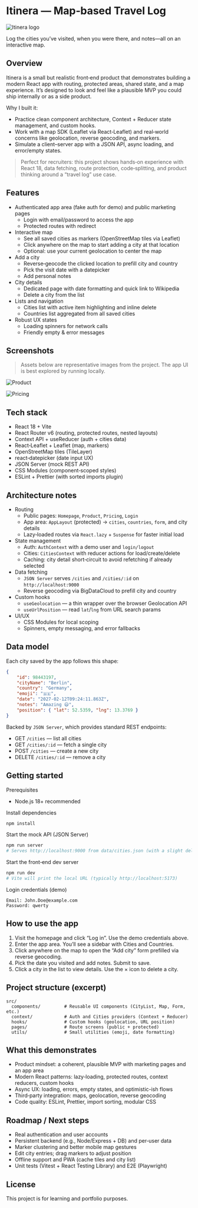 # Itinera — Map‑based Travel Log

![Itinera logo](public/logo.svg)

Log the cities you’ve visited, when you were there, and notes—all on an interactive map.

## Overview

Itinera is a small but realistic front‑end product that demonstrates building a modern React app with routing, protected areas, shared state, and a map experience. It’s designed to look and feel like a plausible MVP you could ship internally or as a side product.

Why I built it:

- Practice clean component architecture, Context + Reducer state management, and custom hooks.
- Work with a map SDK (Leaflet via React‑Leaflet) and real‑world concerns like geolocation, reverse geocoding, and markers.
- Simulate a client–server app with a JSON API, async loading, and error/empty states.

> Perfect for recruiters: this project shows hands‑on experience with React 18, data fetching, route protection, code‑splitting, and product thinking around a “travel log” use case.

## Features

- Authenticated app area (fake auth for demo) and public marketing pages
    - Login with email/password to access the app
    - Protected routes with redirect
- Interactive map
    - See all saved cities as markers (OpenStreetMap tiles via Leaflet)
    - Click anywhere on the map to start adding a city at that location
    - Optional: use your current geolocation to center the map
- Add a city
    - Reverse‑geocode the clicked location to prefill city and country
    - Pick the visit date with a datepicker
    - Add personal notes
- City details
    - Dedicated page with date formatting and quick link to Wikipedia
    - Delete a city from the list
- Lists and navigation
    - Cities list with active item highlighting and inline delete
    - Countries list aggregated from all saved cities
- Robust UX states
    - Loading spinners for network calls
    - Friendly empty & error messages

## Screenshots

> Assets below are representative images from the project. The app UI is best explored by running locally.

![Product](public/img-product.png)

![Pricing](public/img-pricing.png)

## Tech stack

- React 18 + Vite
- React Router v6 (routing, protected routes, nested layouts)
- Context API + useReducer (auth + cities data)
- React‑Leaflet + Leaflet (map, markers)
- OpenStreetMap tiles (TileLayer)
- react‑datepicker (date input UX)
- JSON Server (mock REST API)
- CSS Modules (component‑scoped styles)
- ESLint + Prettier (with sorted imports plugin)

## Architecture notes

- Routing
    - Public pages: `Homepage`, `Product`, `Pricing`, `Login`
    - App area: `AppLayout` (protected) → `cities`, `countries`, `form`, and city details
    - Lazy‑loaded routes via `React.lazy` + `Suspense` for faster initial load
- State management
    - Auth: `AuthContext` with a demo user and `login/logout`
    - Cities: `CitiesContext` with reducer actions for load/create/delete
    - Caching: city detail short‑circuit to avoid refetching if already selected
- Data fetching
    - `JSON Server` serves `/cities` and `/cities/:id` on `http://localhost:9000`
    - Reverse geocoding via BigDataCloud to prefill city and country
- Custom hooks
    - `useGeolocation` — a thin wrapper over the browser Geolocation API
    - `useUrlPosition` — read `lat`/`lng` from URL search params
- UI/UX
    - CSS Modules for local scoping
    - Spinners, empty messaging, and error fallbacks

## Data model

Each city saved by the app follows this shape:

```json
{
    "id": 98443197,
    "cityName": "Berlin",
    "country": "Germany",
    "emoji": "🇩🇪",
    "date": "2027-02-12T09:24:11.863Z",
    "notes": "Amazing 😃",
    "position": { "lat": 52.5359, "lng": 13.3769 }
}
```

Backed by `JSON Server`, which provides standard REST endpoints:

- GET `/cities` — list all cities
- GET `/cities/:id` — fetch a single city
- POST `/cities` — create a new city
- DELETE `/cities/:id` — remove a city

## Getting started

Prerequisites

- Node.js 18+ recommended

Install dependencies

```bash
npm install
```

Start the mock API (JSON Server)

```bash
npm run server
# Serves http://localhost:9000 from data/cities.json (with a slight delay to simulate network)
```

Start the front‑end dev server

```bash
npm run dev
# Vite will print the local URL (typically http://localhost:5173)
```

Login credentials (demo)

```text
Email: John.Doe@example.com
Password: qwerty
```

## How to use the app

1. Visit the homepage and click “Log in”. Use the demo credentials above.
2. Enter the app area. You’ll see a sidebar with Cities and Countries.
3. Click anywhere on the map to open the “Add city” form prefilled via reverse geocoding.
4. Pick the date you visited and add notes. Submit to save.
5. Click a city in the list to view details. Use the × icon to delete a city.

## Project structure (excerpt)

```text
src/
  components/         # Reusable UI components (CityList, Map, Form, etc.)
  context/            # Auth and Cities providers (Context + Reducer)
  hooks/              # Custom hooks (geolocation, URL position)
  pages/              # Route screens (public + protected)
  utils/              # Small utilities (emoji, date formatting)
```

## What this demonstrates

- Product mindset: a coherent, plausible MVP with marketing pages and an app area
- Modern React patterns: lazy‑loading, protected routes, context reducers, custom hooks
- Async UX: loading, errors, empty states, and optimistic-ish flows
- Third‑party integration: maps, geolocation, reverse geocoding
- Code quality: ESLint, Prettier, import sorting, modular CSS

## Roadmap / Next steps

- Real authentication and user accounts
- Persistent backend (e.g., Node/Express + DB) and per‑user data
- Marker clustering and better mobile map gestures
- Edit city entries; drag markers to adjust position
- Offline support and PWA (cache tiles and city list)
- Unit tests (Vitest + React Testing Library) and E2E (Playwright)

## License

This project is for learning and portfolio purposes.
